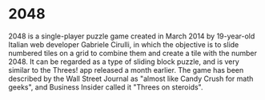 2048
====

2048 is a single-player puzzle game created in March 2014 by 19-year-old Italian web developer Gabriele Cirulli, in which the objective is to slide numbered tiles on a grid to combine them and create a tile with the number 2048. It can be regarded as a type of sliding block puzzle, and is very similar to the Threes! app released a month earlier. 
The game has been described by the Wall Street Journal as "almost like Candy Crush for math geeks", and Business Insider called it "Threes on steroids".
